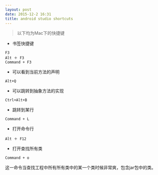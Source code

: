 ```yaml
---
layout: post
date: 2015-12-2 16:31
title: android studio shortcuts
---
```


> 以下均为Mac下的快捷键
 
  

- 书签快捷键

```
F3
Alt ＋ F3
Command + F3
```

- 可以看到当前方法的声明

```
Alt+Q
```

- 可以跳转到抽象方法的实现

```
Ctrl+Alt+B
```

- 跳转到某行

```
Command + L
```

- 打开命令行

```
Alt ＋ F12
```


- 打开查找所有类

```
Command + o
```

这一命令当查找工程中所有所有类中的某一个类时候非常爽，包含jar包中的类。